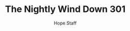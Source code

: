 ---
image: /assets/img/nwd/301_nwd_psalm_34_5_a_erv.png
title: The Nightly Wind Down 301
number: 301
categories:
  - The Nightly Wind Down
author: Hope Staff
notes: The Nightly Wind Down 301
embed: >-
  EMBED_GOES_HERE
transcript: >-
  SOME LINES OF TEXT START HERE
---
